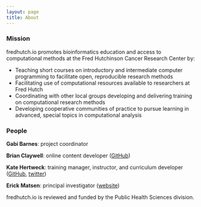 ```yaml
---
layout: page
title: About
---
```


### Mission

fredhutch.io promotes bioinformatics education and access to computational methods at the Fred Hutchinson Cancer Research Center by:

* Teaching short courses on introductory and intermediate computer programming to facilitate open, reproducible research methods
* Facilitating use of computational resources available to researchers at Fred Hutch
* Coordinating with other local groups developing and delivering training on computational research methods
* Developing cooperative communities of practice to pursue learning in advanced, special topics in computational analysis

### People

**Gabi Barnes**: project coordinator

**Brian Claywell**: online content developer ([GitHub](https://github.com/bcclaywell))

**Kate Hertweck**: training manager, instructor, and curriculum developer ([GitHub](https://github.com/k8hertweck), [twitter](https://twitter.com/k8hert))

**Erick Matsen**: principal investigator ([website](http://matsen.fredhutch.org/))

fredhutch.io is reviewed and funded by the Public Health Sciences division.
